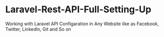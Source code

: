 # Laravel-Rest-API-Full-Setting-Up
Working with Laravel API Configaration in Any Website like as Facebook, Twitter, Linkedln, Git and So on 
